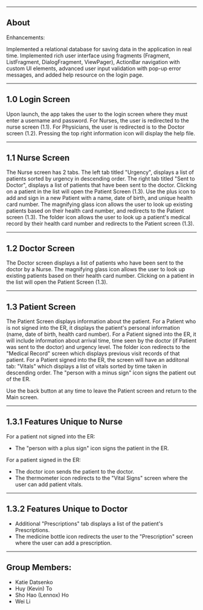 ----------------------------------------------------------------------------------------------------------------
About
----------------------------------------------------------------------------------------------------------------
Enhancements:

Implemented a relational database for saving data in the application in real time.
Implemented rich user interface using fragments (Fragment, ListFragment, DialogFragment, ViewPager), ActionBar navigation with custom UI elements, advanced user input validation with pop-up error messages, and added help resource on the login page.

----------------------------------------------------------------------------------------------------------------
1.0 Login Screen
----------------------------------------------------------------------------------------------------------------
Upon launch, the app takes the user to the login screen where they must enter a username and password. For Nurses, the user is redirected to the nurse screen (1.1). For Physicians, the user is redirected is to the Doctor screen (1.2). Pressing the top right information icon will display the help file.

----------------------------------------------------------------------------------------------------------------
1.1 Nurse Screen
----------------------------------------------------------------------------------------------------------------
The Nurse screen has 2 tabs. The left tab titled "Urgency", displays a list of patients sorted by urgency in descending order. The right tab titled "Sent to Doctor", displays a list of patients that have been sent to the doctor. Clicking on a patient in the list will open the Patient Screen (1.3). Use the plus icon to add and sign in a new Patient with a name, date of birth, and unique health card number. The magnifying glass icon allows the user to look up existing patients based on their health card number, and redirects to the Patient screen (1.3). The folder icon allows the user to look up a patient's medical record by their health card number and redirects to the Patient screen (1.3).

----------------------------------------------------------------------------------------------------------------
1.2 Doctor Screen 
----------------------------------------------------------------------------------------------------------------
The Doctor screen displays a list of patients who have been sent to the doctor by a Nurse. The magnifying glass icon allows the user to look up existing patients based on their health card number. Clicking on a patient in the list will open the Patient Screen (1.3).

----------------------------------------------------------------------------------------------------------------
1.3 Patient Screen
----------------------------------------------------------------------------------------------------------------
The Patient Screen displays information about the patient. For a Patient who is not signed into the ER, it displays the patient's personal information (name, date of birth, health card number). For a Patient signed into the ER, it will include information about arrival time, time seen by the doctor (if Patient was sent to the doctor) and urgency level.
The folder icon redirects to the "Medical Record" screen which displays previous visit records of that patient.
For a Patient signed into the ER, the screen will have an additonal tab: "Vitals" which displays a list of vitals sorted by time taken in descending order. The "person with a minus sign" icon signs the patient out of the ER.

Use the back button at any time to leave the Patient screen and return to the Main screen.

--------------------------------------------------------------
1.3.1 Features Unique to Nurse
--------------------------------------------------------------
For a patient not signed into the ER: 
- The "person with a plus sign" icon signs the patient in the ER.

For a patient signed in the ER: 
- The doctor icon sends the patient to the doctor.
- The thermometer icon redirects to the "Vital Signs" screen where the user can add patient vitals.

--------------------------------------------------------------
1.3.2 Features Unique to Doctor
--------------------------------------------------------------
- Additional "Prescriptions" tab displays a list of the patient's Prescriptions.
- The medicine bottle icon redirects the user to the "Prescription" screen where the user can add a prescription.

--------------------------------------------------------------
Group Members:
--------------------------------------------------------------
- Katie Datsenko
- Huy (Kevin) To
- Sho Hao (Lennox) Ho
- Wei Li
